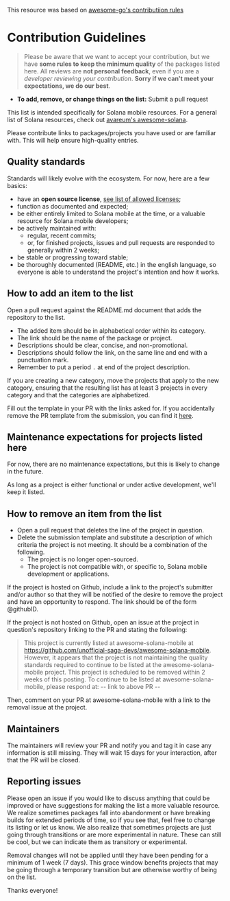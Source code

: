 This resource was based on [awesome-go's contributiion rules](https://github.com/avelino/awesome-go/blob/main/CONTRIBUTING.md)

# Contribution Guidelines

> Please be aware that we want to accept your contribution, but we have **some rules to keep the minimum quality** 
of the packages listed here. All reviews are **not personal feedback**, 
even if you are a _developer reviewing your contribution_. **Sorry if we can't meet your expectations, we do our best**.

- **To add, remove, or change things on the list:** Submit a pull request

This list is intended specifically for Solana mobile resources.  For a general list of Solana resources, check out [avareum's awesome-solana](https://github.com/avareum/awesome-solana).

Please contribute links to packages/projects you have used or are familiar with. This will help ensure high-quality entries.

## Quality standards

Standards will likely evolve with the ecosystem.  For now, here are a few basics:

- have an **open source license**, [see list of allowed licenses](https://opensource.org/licenses/alphabetical);
- function as documented and expected;
- be either entirely limited to Solana mobile at the time, or a valuable resource for Solana mobile developers;
- be actively maintained with:
  - regular, recent commits;
  - or, for finished projects, issues and pull requests are responded to generally within 2 weeks;
- be stable or progressing toward stable;
- be thoroughly documented (README, etc.) in the english language, so everyone is able to understand the project's intention and how it works.

## How to add an item to the list

Open a pull request against the README.md document that adds the repository to the list.

- The added item should be in alphabetical order within its category.
- The link should be the name of the package or project.
- Descriptions should be clear, concise, and non-promotional.
- Descriptions should follow the link, on the same line and end with a punctuation mark.
- Remember to put a period `.` at end of the project description.

If you are creating a new category, move the projects that apply to the new category, ensuring
that the resulting list has at least 3 projects in every category and that the categories are alphabetized.

Fill out the template in your PR with the links asked for. If you accidentally remove the PR template from the submission, you can find it [here](https://github.com/unofficial-saga-devs/awesome-solana-mobile/blob/main/.github/PULL_REQUEST_TEMPLATE.md).

## Maintenance expectations for projects listed here

For now, there are no maintenance expectations, but this is likely to change in the future.

As long as a project is either functional or under active development, we'll keep it listed.

## How to remove an item from the list

- Open a pull request that deletes the line of the project in question.
- Delete the submission template and substitute a description of which criteria the project is not meeting. It should be a combination of the following.
  - The project is no longer open-sourced.
  - The project is not compatible with, or specific to, Solana mobile development or applications.

If the project is hosted on Github, include a link to the project's submitter and/or author so
that they will be notified of the desire to remove the project and have an opportunity to respond.
The link should be of the form @githubID.

If the project is not hosted on Github, open an issue at the project in question's repository linking to the PR 
and stating the following:

>This project is currently listed at awesome-solana-mobile at https://github.com/unofficial-saga-devs/awesome-solana-mobile. 
However, it appears that the project is not maintaining the quality standards required to continue to be listed at the awesome-solana-mobile project.
This project is scheduled to be removed within 2 weeks of this posting. To continue to be listed at awesome-solana-mobile, please respond at:
  -- link to above PR --
  
Then, comment on your PR at awesome-solana-mobile with a link to the removal issue at the project.

## Maintainers

The maintainers will review your PR and notify you and tag it in case any
information is still missing. They will wait 15 days for your interaction, after
that the PR will be closed.


## Reporting issues

Please open an issue if you would like to discuss anything that could be improved or have suggestions for making the list a more valuable resource. We realize sometimes packages fall into abandonment or have breaking builds for extended periods of time, so if you see that, feel free to change its listing or let us know. We also realize that sometimes projects are just going through transitions or are more experimental in nature. These can still be cool, but we can indicate them as transitory or experimental.

Removal changes will not be applied until they have been pending for a minimum of 1 week (7 days). This grace window benefits projects that may be going through a temporary transition but are otherwise worthy of being on the list.

Thanks everyone!